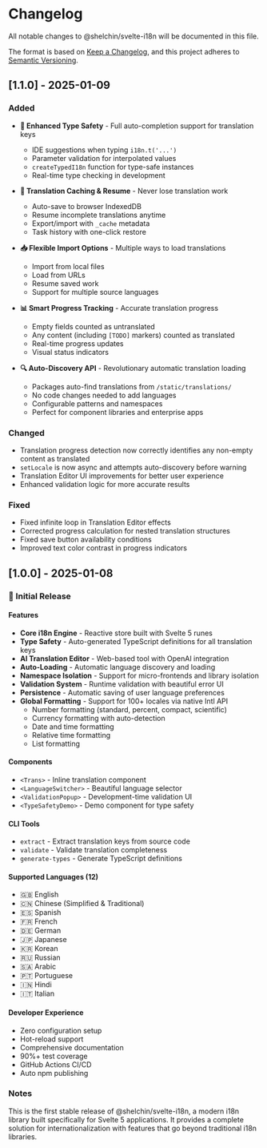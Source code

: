 # Changelog

All notable changes to @shelchin/svelte-i18n will be documented in this file.

The format is based on [Keep a Changelog](https://keepachangelog.com/en/1.0.0/),
and this project adheres to [Semantic Versioning](https://semver.org/spec/v2.0.0.html).

## [1.1.0] - 2025-01-09

### Added

- **🎯 Enhanced Type Safety** - Full auto-completion support for translation keys
  - IDE suggestions when typing `i18n.t('...')`
  - Parameter validation for interpolated values
  - `createTypedI18n` function for type-safe instances
  - Real-time type checking in development

- **💾 Translation Caching & Resume** - Never lose translation work
  - Auto-save to browser IndexedDB
  - Resume incomplete translations anytime
  - Export/import with `_cache` metadata
  - Task history with one-click restore

- **📥 Flexible Import Options** - Multiple ways to load translations
  - Import from local files
  - Load from URLs
  - Resume saved work
  - Support for multiple source languages

- **📊 Smart Progress Tracking** - Accurate translation progress
  - Empty fields counted as untranslated
  - Any content (including `[TODO]` markers) counted as translated
  - Real-time progress updates
  - Visual status indicators

- **🔍 Auto-Discovery API** - Revolutionary automatic translation loading
  - Packages auto-find translations from `/static/translations/`
  - No code changes needed to add languages
  - Configurable patterns and namespaces
  - Perfect for component libraries and enterprise apps

### Changed

- Translation progress detection now correctly identifies any non-empty content as translated
- `setLocale` is now async and attempts auto-discovery before warning
- Translation Editor UI improvements for better user experience
- Enhanced validation logic for more accurate results

### Fixed

- Fixed infinite loop in Translation Editor effects
- Corrected progress calculation for nested translation structures
- Fixed save button availability conditions
- Improved text color contrast in progress indicators

## [1.0.0] - 2025-01-08

### 🎉 Initial Release

#### Features

- **Core i18n Engine** - Reactive store built with Svelte 5 runes
- **Type Safety** - Auto-generated TypeScript definitions for all translation keys
- **AI Translation Editor** - Web-based tool with OpenAI integration
- **Auto-Loading** - Automatic language discovery and loading
- **Namespace Isolation** - Support for micro-frontends and library isolation
- **Validation System** - Runtime validation with beautiful error UI
- **Persistence** - Automatic saving of user language preferences
- **Global Formatting** - Support for 100+ locales via native Intl API
  - Number formatting (standard, percent, compact, scientific)
  - Currency formatting with auto-detection
  - Date and time formatting
  - Relative time formatting
  - List formatting

#### Components

- `<Trans>` - Inline translation component
- `<LanguageSwitcher>` - Beautiful language selector
- `<ValidationPopup>` - Development-time validation UI
- `<TypeSafetyDemo>` - Demo component for type safety

#### CLI Tools

- `extract` - Extract translation keys from source code
- `validate` - Validate translation completeness
- `generate-types` - Generate TypeScript definitions

#### Supported Languages (12)

- 🇬🇧 English
- 🇨🇳 Chinese (Simplified & Traditional)
- 🇪🇸 Spanish
- 🇫🇷 French
- 🇩🇪 German
- 🇯🇵 Japanese
- 🇰🇷 Korean
- 🇷🇺 Russian
- 🇸🇦 Arabic
- 🇵🇹 Portuguese
- 🇮🇳 Hindi
- 🇮🇹 Italian

#### Developer Experience

- Zero configuration setup
- Hot-reload support
- Comprehensive documentation
- 90%+ test coverage
- GitHub Actions CI/CD
- Auto npm publishing

### Notes

This is the first stable release of @shelchin/svelte-i18n, a modern i18n library built specifically for Svelte 5 applications. It provides a complete solution for internationalization with features that go beyond traditional i18n libraries.
